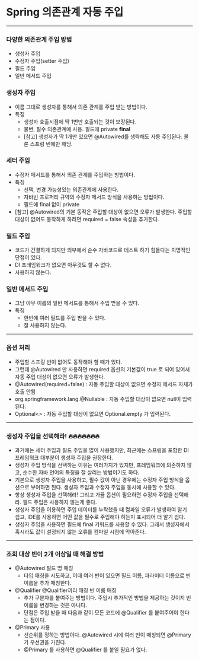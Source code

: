 # Spring 의존관계 자동 주입

---

### 다양한 의존관계 주입 방법

- 생성자 주입
- 수정자 주입(setter 주입)
- 필드 주입
- 일반 메서드 주입



### 생성자 주입

- 이름 그대로 생성자를 통해서 의존 관계를 주입 받는 방법이다.
- 특징
  - 생성자 호출시점에 딱 1번만 호출되는 것이 보장된다.
  - 불변, 필수 의존관계에 사용. 필드에 private **final**
  - [참고] 생성자가 딱 1개만 있으면 @Autowired를 생략해도 자동 주입된다. 물론 스프링 빈에만 해당.



### 세터 주입

- 수정자 메서드를 통해서 의존 관계를 주입하는 방법이다.
- 특징
  - 선택, 변경 가능성있는 의존관계에 사용한다.
  - 자바빈 프로퍼티 규약의 수정자 메서드 방식을 사용하는 방법이다.
  - 필드에 final 없이 private
- [참고] @Autowired의 기본 동작은 주입할 대상이 없으면 오류가 발생한다. 주입할 대상이 없어도 동작하게 하려면 required = false 속성을 추가한다.



### 필드 주입

- 코드가 간결하게 되지만 외부에서 순수 자바코드로 테스트 하기 힘들다는 치명적인 단점이 있다.
- DI 프레임워크가 없으면 아무것도 할 수 없다.        
- 사용하지 않는다.



### 일반 메서드 주입

- 그냥 아무 이름의 일반 메서드를 통해서 주입 받을 수 있다.
- 특징
  - 한번에 여러 필드를 주입 받을 수 있다.
  - 잘 사용하지 않는다.

---

### 옵션 처리

- 주입할 스프링 빈이 없어도 동작해야 할 때가 있다.
- 그런데 @Autowired 만 사용하면 required 옵션의 기본값이 true 로 되어 있어서 자동 주입 대상이
  없으면 오류가 발생한다.
- @Autowired(required=false) : 자동 주입할 대상이 없으면 수정자 메서드 자체가 호출 안됨
- org.springframework.lang.@Nullable : 자동 주입할 대상이 없으면 null이 입력된다.
- Optional<> : 자동 주입할 대상이 없으면 Optional.empty 가 입력된다.

---

### 생성자 주입을 선택해라! 🔥🔥🔥🔥🔥🔥🔥

- 과거에는 세터 주입과 필드 주입을 많이 사용했지만, 최근에는 스프링을 포함한 DI 프레임워크 대부분이 생성자 주입을 권장한다.
- 생성자 주입 방식을 선택하는 이유는 여러가지가 있지만, 프레임워크에 의존하지 않고, 순수한 자바 언어의
  특징을 잘 살리는 방법이기도 하다.
- 기본으로 생성자 주입을 사용하고, 필수 값이 아닌 경우에는 수정자 주입 방식을 옵션으로 부여하면 된다.
  생성자 주입과 수정자 주입을 동시에 사용할 수 있다.
- 항상 생성자 주입을 선택해라! 그리고 가끔 옵션이 필요하면 수정자 주입을 선택해라. 필드 주입은 사용하지
  않는게 좋다.
- 생성자 주입을 이용하면 주입 데이터를 누락했을 때 컴파일 오류가 발생하여 알기 쉽고, IDE를 사용하면 어떤 값을 필수로 주입해야 하는지 표시되어 더 알기 쉽다.
- 생성자 주입을 사용하면 필드에 final 키워드를 사용할 수 있다. 그래서 생성자에서 혹시라도 값이
  설정되지 않는 오류를 컴파일 시점에 막아준다.

---

### 조회 대상 빈이 2개 이상일 때 해결 방법

- @Autowired 필드 명 매칭
  - 타입 매칭을 시도하고, 이때 여러 빈이 있으면 필드 이름, 파라미터 이름으로 빈 이름을 추가
    매칭한다.
- @Qualifier @Qualifier끼리 매칭 빈 이름 매칭
  - 추가 구분자를 붙여주는 방법이다. 주입시 추가적인 방법을 제공하는 것이지 빈 이름을
    변경하는 것은 아니다.
  - 단점은 주입 받을 때 다음과 같이 모든 코드에 @Qualifier 를 붙여주어야 한다는 점이다.
- @Primary 사용
  - 선순위를 정하는 방법이다. @Autowired 시에 여러 빈이 매칭되면 @Primary 가 우선권을
    가진다.
  - @Primary 를 사용하면 @Qualifier 를 붙일 필요가 없다.